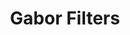 ---
types: "word"

title: "Gabor Filters"

categories: ['']

tags: ['Gabor', 'Filters']

arabic: 'مرشحات جابر'

arexps: []

enwords: ['Gabor Filters']

enexps: []

arlexicons: 'ر'

enlexicons: 'G'

authors: ['Ruqayya Roshdy']

translators: ['']

citations: 'تطبيقات الذكاء الاصطناعي في خدمة اللغة العربية'

sources: 'مركز الملك عبدالله بن عبدالعزيز الدولي لخدمة اللغة العربية'

word: "true"

slug: ""
---